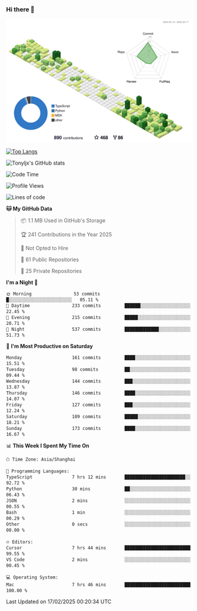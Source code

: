 ### Hi there 👋

![](./profile-3d-contrib/profile-green-animate.svg)

 

[![Top Langs](https://github-readme-stats.vercel.app/api/top-langs/?username=tonyljx)](https://github.com/anuraghazra/github-readme-stats)

![Tonyljx's GitHub stats](https://github-readme-stats.vercel.app/api?username=tonyljx&theme=default&show_icons=true)

 

<!--START_SECTION:waka-->
![Code Time](http://img.shields.io/badge/Code%20Time-1%2C164%20hrs%2056%20mins-blue)

![Profile Views](http://img.shields.io/badge/Profile%20Views-6-blue)

![Lines of code](https://img.shields.io/badge/From%20Hello%20World%20I%27ve%20Written-789.0%20thousand%20lines%20of%20code-blue)

**🐱 My GitHub Data** 

> 📦 1.1 MB Used in GitHub's Storage 
 > 
> 🏆 241 Contributions in the Year 2025
 > 
> 🚫 Not Opted to Hire
 > 
> 📜 61 Public Repositories 
 > 
> 🔑 25 Private Repositories 
 > 
**I'm a Night 🦉** 

```text
🌞 Morning                53 commits          █░░░░░░░░░░░░░░░░░░░░░░░░   05.11 % 
🌆 Daytime                233 commits         ██████░░░░░░░░░░░░░░░░░░░   22.45 % 
🌃 Evening                215 commits         █████░░░░░░░░░░░░░░░░░░░░   20.71 % 
🌙 Night                  537 commits         █████████████░░░░░░░░░░░░   51.73 % 
```
📅 **I'm Most Productive on Saturday** 

```text
Monday                   161 commits         ████░░░░░░░░░░░░░░░░░░░░░   15.51 % 
Tuesday                  98 commits          ██░░░░░░░░░░░░░░░░░░░░░░░   09.44 % 
Wednesday                144 commits         ███░░░░░░░░░░░░░░░░░░░░░░   13.87 % 
Thursday                 146 commits         ████░░░░░░░░░░░░░░░░░░░░░   14.07 % 
Friday                   127 commits         ███░░░░░░░░░░░░░░░░░░░░░░   12.24 % 
Saturday                 189 commits         █████░░░░░░░░░░░░░░░░░░░░   18.21 % 
Sunday                   173 commits         ████░░░░░░░░░░░░░░░░░░░░░   16.67 % 
```


📊 **This Week I Spent My Time On** 

```text
🕑︎ Time Zone: Asia/Shanghai

💬 Programming Languages: 
TypeScript               7 hrs 12 mins       ███████████████████████░░   92.72 % 
Python                   30 mins             ██░░░░░░░░░░░░░░░░░░░░░░░   06.43 % 
JSON                     2 mins              ░░░░░░░░░░░░░░░░░░░░░░░░░   00.55 % 
Bash                     1 min               ░░░░░░░░░░░░░░░░░░░░░░░░░   00.29 % 
Other                    0 secs              ░░░░░░░░░░░░░░░░░░░░░░░░░   00.00 % 

🔥 Editors: 
Cursor                   7 hrs 44 mins       █████████████████████████   99.55 % 
VS Code                  2 mins              ░░░░░░░░░░░░░░░░░░░░░░░░░   00.45 % 

💻 Operating System: 
Mac                      7 hrs 46 mins       █████████████████████████   100.00 % 
```


 Last Updated on 17/02/2025 00:20:34 UTC
<!--END_SECTION:waka-->
